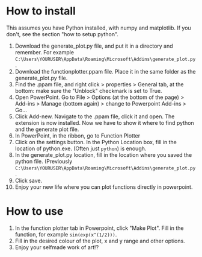 # How to install 
This assumes you have Python installed, with numpy and matplotlib. If you don't, see the section "how to setup python".
1. Download the generate_plot.py file, and put it in a directory and remember. For example ```C:\Users\YOURUSER\AppData\Roaming\Microsoft\Addins\generate_plot.py```.
2. Download the functionplotter.ppam file. Place it in the same folder as the generate_plot.py file.
3. Find the .ppam file, and right click > properties > General tab, at the bottom: make sure the "Unblock" checkmark is set to True.
4. Open PowerPoint. Go to File > Options (at the bottom of the page) > Add-ins > Manage (bottom again) > change to Powerpoint Add-ins > Go...
5. Click Add-new. Navigate to the .ppam file, click it and open. The extension is now installed. Now we have to show it where to find python and the generate plot file.
6. In PowerPoint, in the ribbon, go to Function Plotter
7. Click on the settings button. In the Python Location box, fill in the location of python.exe. (Often just  ```python```) is enough.
8. In the generate_plot.py location, fill in the location where you saved the python file. (Previously ```C:\Users\YOURUSER\AppData\Roaming\Microsoft\Addins\generate_plot.py```.
9. Click save.
10. Enjoy your new life where you can plot functions directly in powerpoint.

# How to use
1. In the function plotter tab in Powerpoint, click "Make Plot". Fill in the function, for example ```sin(exp(x^(1/2)))```.
2. Fill in the desired colour of the plot, x and y range and other options.
3. Enjoy your selfmade work of art!?

